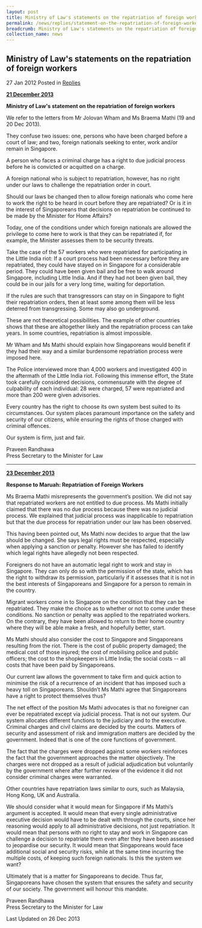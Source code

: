 ```yaml
---
layout: post
title: Ministry of Law's statements on the repatriation of foreign workers
permalink: /news/replies/statement-on-the-repatriation-of-foreign-workers/
breadcrumb: Ministry of Law's statements on the repatriation of foreign workers
collection_name: news
---
```


Ministry of Law's statements on the repatriation of foreign workers
---

27 Jan 2012 Posted in [Replies](/news/replies)

<u>**21 December 2013**</u>


**Ministry of Law's statement on the repatriation of foreign workers**


We refer to the letters from Mr Jolovan Wham and Ms Braema Mathi (19 and 20 Dec 2013).


They confuse two issues: one, persons who have been charged before a court of law; and two, foreign nationals seeking to enter, work and/or remain in Singapore.


A person who faces a criminal charge has a right to due judicial process before he is convicted or acquitted on a charge.


A foreign national who is subject to repatriation, however, has no right under our laws to challenge the repatriation order in court.


Should our laws be changed then to allow foreign nationals who come here to work the right to be heard in court before they are repatriated? Or is it in the interest of Singaporeans that decisions on repatriation be continued to be made by the Minister for Home Affairs?


Today, one of the conditions under which foreign nationals are allowed the privilege to come here to work is that they can be repatriated if, for example, the Minister assesses them to be security threats.


Take the case of the 57 workers who were repatriated for participating in the Little India riot: If a court process had been necessary before they are repatriated, they could have stayed on in Singapore for a considerable period. They could have been given bail and be free to walk around Singapore, including Little India. And if they had not been given bail, they could be in our jails for a very long time, waiting for deportation.


If the rules are such that transgressors can stay on in Singapore to fight their repatriation orders, then at least some among them will be less deterred from transgressing. Some may also go underground.


These are not theoretical possibilities. The example of other countries shows that these are altogether likely and the repatriation process can take years. In some countries, repatriation is almost impossible.


Mr Wham and Ms Mathi should explain how Singaporeans would benefit if they had their way and a similar burdensome repatriation process were imposed here.


The Police interviewed more than 4,000 workers and investigated 400 in the aftermath of the Little India riot. Following this immense effort, the State took carefully considered decisions, commensurate with the degree of culpability of each individual: 28 were charged, 57 were repatriated and more than 200 were given advisories.  


Every country has the right to choose its own system best suited to its circumstances. Our system places paramount importance on the safety and security of our citizens, while ensuring the rights of those charged with criminal offences.


Our system is firm, just and fair.



Praveen Randhawa <br>
Press Secretary to the Minister for Law

---

<u>**23 December 2013**</u>

**Response to Maruah: Repatriation of Foreign Workers**

Ms Braema Mathi misrepresents the government’s position. We did not say that repatriated workers are not entitled to due process. Ms Mathi initially claimed that there was no due process because there was no judicial process. We explained that judicial process was inapplicable to repatriation but that the due process for repatriation under our law has been observed.


This having been pointed out, Ms Mathi now decides to argue that the law should be changed. She says legal rights must be respected, especially when applying a sanction or penalty. However she has failed to identify which legal rights have allegedly not been respected.


Foreigners do not have an automatic legal right to work and stay in Singapore. They can only do so with the permission of the state, which has the right to withdraw its permission, particularly if it assesses that it is not in the best interests of Singaporeans and Singapore for a person to remain in the country.


Migrant workers come in to Singapore on the condition that they can be repatriated. They make the choice as to whether or not to come under these conditions. No sanction or penalty was applied to the repatriated workers. On the contrary, they have been allowed to return to their home country where they will be able make a fresh, and hopefully better, start.


Ms Mathi should also consider the cost to Singapore and Singaporeans resulting from the riot. There is the cost of public property damaged; the medical cost of those injured; the cost of mobilising police and public officers; the cost to the shopkeepers in Little India; the social costs -- all costs that have been paid by Singaporeans.


Our current law allows the government to take firm and quick action to minimise the risk of a recurrence of an incident that has imposed such a heavy toll on Singaporeans. Shouldn’t Ms Mathi agree that Singaporeans have a right to protect themselves thus?


The net effect of the position Ms Mathi advocates is that no foreigner can ever be repatriated except via judicial process. That is not our system. Our system allocates different functions to the judiciary and to the executive. Criminal charges and civil claims are decided by the courts. Matters of security and assessment of risk and immigration matters are decided by the government. Indeed that is one of the core functions of government.


The fact that the charges were dropped against some workers reinforces the fact that the government approaches the matter objectively. The charges were not dropped as a result of judicial adjudication but voluntarily by the government where after further review of the evidence it did not consider criminal charges were warranted.


Other countries have repatriation laws similar to ours, such as Malaysia, Hong Kong, UK and Australia.


We should consider what it would mean for Singapore if Ms Mathi’s argument is accepted. It would mean that every single administrative executive decision would have to be dealt with through the courts, since her reasoning would apply to all administrative decisions, not just repatriation. It would mean that persons with no right to stay and work in Singapore can challenge a decision to repatriate them even after they have been assessed to jeopardise our security. It would mean that Singaporeans would face additional social and security risks, while at the same time incurring the multiple costs, of keeping such foreign nationals. Is this the system we want?


Ultimately that is a matter for Singaporeans to decide. Thus far, Singaporeans have chosen the system that ensures the safety and security of our society. The government will honour this mandate.



Praveen Randhawa <br>
Press Secretary to the Minister for Law

<p class="right-side-updated">
  Last Updated on 26 Dec 2013
</p>
